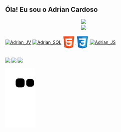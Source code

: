 ## Óla! Eu sou o Adrian Cardoso

<div align="center">
  <a href="https://github.com/AdrianCardoso154">
  <img height="180em" src="https://github-readme-stats.vercel.app/api username=AdrianCardoso154&show_icons=true&theme=algolia&include_all_commits=true&count_private=true"/>
  </div>
  <div align="center">
    <img height="180em" src="https://github-readme-stats.vercel.app/api/top-langs/?username=AdrianCardoso154&layout=compact&langs_count=7&theme=algolia"/>
</div>
  
  <div style="display: inline_block"><br>
  <img align="center" alt="Adrian_JV" height="50" width="50" src="https://cdn.jsdelivr.net/gh/devicons/devicon/icons/java/java-plain-wordmark.svg">
  <img align="center" alt="Adrian_SQL" height="40" width="40"  src="https://cdn.jsdelivr.net/gh/devicons/devicon/icons/mysql/mysql-original.svg"> 
  <img align="center" alt="Adrian_HTML" height="40" width="40" src="https://raw.githubusercontent.com/devicons/devicon/master/icons/html5/html5-original.svg">
  <img align="center" alt="Adrian_CSS" height="40" width="40" src="https://raw.githubusercontent.com/devicons/devicon/master/icons/css3/css3-original.svg">
  <img align="center" alt="Adrian_JS" height="40" width="40"  src="https://cdn.jsdelivr.net/gh/devicons/devicon/icons/javascript/javascript-original.svg">
</div>
  
  ##

<div>
    <a href="https://www.instagram.com/adrian_cardoso21" target="_blank"><img src="https://img.shields.io/badge/-Instagram-%23E4405F?style=for-the-badge&logo=instagram&logoColor=white" target="_blank"></a>
  <a href = "mailto:adrianmarlison@gmail.com"><img src="https://img.shields.io/badge/-Gmail-%23333?style=for-the-badge&logo=gmail&logoColor=white" target="_blank"></a>
  <a href="https://www.linkedin.com/in/adriancardoso154/" target="_blank"><img src="https://img.shields.io/badge/-LinkedIn-%230077B5?style=for-the-badge&logo=linkedin&logoColor=white" target="_blank"></a> 
  
  ![Snake animation](https://github.com/AdrianCardoso154/AdrianCardoso154/blob/output/github-contribution-grid-snake.svg)
</div>
